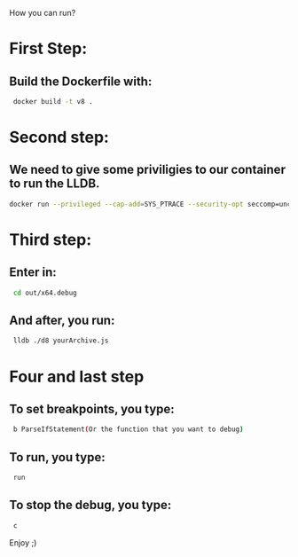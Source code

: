 How you can run?

# First Step:

## Build the Dockerfile with:

```sh
 docker build -t v8 .
```

# Second step: 
## We need to give some priviligies to our container to run the LLDB.

```sh
docker run --privileged --cap-add=SYS_PTRACE --security-opt seccomp=unconfined -it v8
```

# Third step: 

## Enter in:

```sh
 cd out/x64.debug
```
## And after, you run:

```sh
 lldb ./d8 yourArchive.js
```

# Four and last step

## To set breakpoints, you type:

```sh
 b ParseIfStatement(Or the function that you want to debug)
```

## To run, you type:

```sh
 run
```

## To stop the debug, you type:

```sh
 c
```

Enjoy ;)